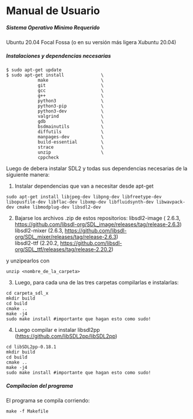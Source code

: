# Manual de Usuario

##### Sistema Operativo Minimo Requerido

Ubuntu 20.04 Focal Fossa (o en su versión más ligera Xubuntu 20.04)

##### Instalaciones y dependencias necesarias

```
$ sudo apt-get update
$ sudo apt-get install              \
            make                    \
            git                     \
            gcc                     \
            g++                     \
            python3                 \
            python3-pip             \
            python3-dev             \
            valgrind                \
            gdb                     \
            bsdmainutils            \
            diffutils               \
            manpages-dev            \
            build-essential         \
            strace                  \
            unzip                   \
            cppcheck
```
Luego de debera instalar SDL2 y todas sus dependencias necesarias de la siguiente manera:

1. Instalar dependencias que van a necesitar desde apt-get

```
sudo apt-get install libjpeg-dev libpng-dev libfreetype-dev libopusfile-dev libflac-dev libxmp-dev libfluidsynth-dev libwavpack-dev cmake libmodplug-dev libsdl2-dev
```
2. Bajarse los archivos .zip de estos repositorios:
libsdl2-image ( 2.6.3, https://github.com/libsdl-org/SDL_image/releases/tag/release-2.6.3)
libsdl2-mixer (2.6.3, https://github.com/libsdl-org/SDL_mixer/releases/tag/release-2.6.3)  
libsdl2-ttf (2.20.2, https://github.com/libsdl-org/SDL_ttf/releases/tag/release-2.20.2) 

y unzipearlos con 

```
unzip <nombre_de_la_carpeta>
```

3. Luego, para cada una de las tres carpetas compilarlas e instalarlas:

```
cd carpeta_sdl_x
mkdir build
cd build
cmake ..
make -j4
sudo make install #importante que hagan esto como sudo!
```

4. Luego compilar e instalar libsdl2pp (https://github.com/libSDL2pp/libSDL2pp)

```
cd libSDL2pp-0.18.1
mkdir build
cd build
cmake ..
make -j4
sudo make install #importante que hagan esto como sudo!
```

##### Compilacion del programa

El programa se compila corriendo:

```
make -f Makefile
```

